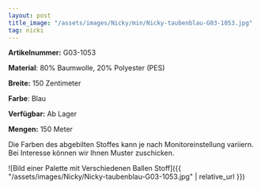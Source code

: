 ```yaml
---
layout: post
title_image: "/assets/images/Nicky/min/Nicky-taubenblau-G03-1053.jpg"
tag: nicki
---
```


**Artikelnummer:** G03-1053

**Material**: 80% Baumwolle, 20% Polyester (PES)

**Breite:** 150 Zentimeter

**Farbe**: Blau

**Verfügbar:** Ab Lager

**Mengen:** 150 Meter

Die Farben des abgebilten Stoffes kann je nach Monitoreinstellung variiern. Bei Interesse können wir Ihnen Muster zuschicken.


![Bild einer Palette mit Verschiedenen Ballen Stoff]({{ "/assets/images/Nicky/Nicky-taubenblau-G03-1053.jpg" | relative_url }})


